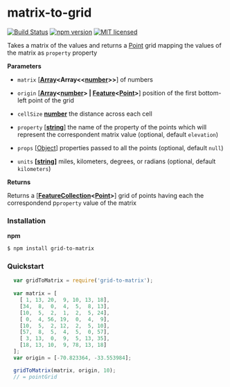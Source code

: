 # matrix-to-grid
[![Build Status](https://travis-ci.org/stebogit/matrix-to-grid.svg?branch=master)](https://travis-ci.org/stebogit/grid-to-matrix)
[![npm version](https://badge.fury.io/js/matrix-to-grid.svg)](https://badge.fury.io/js/grid-to-matrix)
[![MIT licensed](https://img.shields.io/badge/license-MIT-blue.svg)](https://github.com/stebogit/matrix-to-grid/blob/master/LICENSE)

Takes a matrix of the values and returns a [Point](http://geojson.org/geojson-spec.html#point) grid mapping the values of the matrix as `property` property

**Parameters**

- `matrix` \[**[Array](https://developer.mozilla.org/en-US/docs/Web/JavaScript/Reference/Global_Objects/Array)<Array<<[number](https://developer.mozilla.org/en-US/docs/Web/JavaScript/Reference/Global_Objects/Number)>>**] of numbers

- `origin` \[**[Array](https://developer.mozilla.org/en-US/docs/Web/JavaScript/Reference/Global_Objects/Array)&lt;[number](https://developer.mozilla.org/en-US/docs/Web/JavaScript/Reference/Global_Objects/Number)> | [Feature](http://geojson.org/geojson-spec.html#feature-objects)&lt;[Point](http://geojson.org/geojson-spec.html#point)>**] position of the first bottom-left point of the grid

-   `cellSize` **[number](https://developer.mozilla.org/en-US/docs/Web/JavaScript/Reference/Global_Objects/Number)** the distance across each cell

- `property` \[**[string](https://developer.mozilla.org/en-US/docs/Web/JavaScript/Reference/Global_Objects/String)**] the name of the property of the points which will represent the correspondent matrix value (optional, default `elevation`)

- `props` \[[Object](https://developer.mozilla.org/en-US/docs/Web/JavaScript/Reference/Global_Objects/Object)] properties passed to all the points (optional, default `null`)

-   `units` **\[[string](https://developer.mozilla.org/en-US/docs/Web/JavaScript/Reference/Global_Objects/String)]** miles, kilometers, degrees, or radians (optional, default `kilometers`)

**Returns**

Returns a \[**[FeatureCollection](http://geojson.org/geojson-spec.html#feature-collection-objects)&lt;[Point](http://geojson.org/geojson-spec.html#point)>**] grid of points having each the correspondend p`property` value of the matrix


### Installation

**npm**

```sh
$ npm install grid-to-matrix
```

### Quickstart

```javascript
  var gridToMatrix = require('grid-to-matrix');
  
  var matrix = [
    [ 1, 13, 20,  9, 10, 13, 18],
    [34,  8,  0,  4,  5,  8, 13],
    [10,  5,  2,  1,  2,  5, 24],
    [ 0,  4, 56, 19,  0,  4,  9],
    [10,  5,  2, 12,  2,  5, 10],
    [57,  8,  5,  4,  5,  0, 57],
    [ 3, 13,  0,  9,  5, 13, 35],
    [18, 13, 10,  9, 78, 13, 18]
  ];
  var origin = [-70.823364, -33.553984];

  gridToMatrix(matrix, origin, 10);
  // = pointGrid
```

